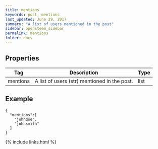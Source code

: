 ```yaml
---
title: mentions
keywords: post, mentions
last_updated: June 29, 2017
summary: "A list of users mentioned in the post"
sidebar: opensteem_sidebar
permalink: mentions
folder: docs
---
```

## Properties

<div class="table-responsive">
  <table class="table">
    <thead>
      <tr>
        <th>Tag</th>
        <th>Description</th>
        <th>Type</th>
      </tr>
    </thead>
    <tbody>
      <tr>
        <td>mentions</td>
        <td>A list of users (str) mentioned in the post.</td>
        <td>list</td>
      </tr>
    </tbody>
  </table>
</div>

## Example

    {
      "mentions":[
        "johndoe",
        "johnsmith"
      ]
    }

{% include links.html %}
